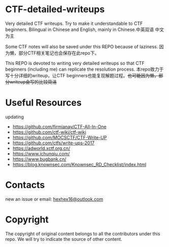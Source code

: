 # CTF-detailed-writeups
Very detailed CTF writeups. Try to make it understandable to CTF beginners. Bilingual in Chinese and English, mainly in Chinese.中英双语 中文为主

Some CTF notes will also be saved under this REPO because of laziness. 因为懒，部分CTF相关笔记也会保存在此repo下。

This REPO is devoted to writing very detailed writeups so that CTF beginners (including me) can replicate the resolution process. 本repo致力于写十分详细的writeup，让CTF beginners也能复现解题过程。~~也可能因为懒，部分writeup会写的比较简洁~~

# Useful Resources

updating

- https://github.com/firmianay/CTF-All-In-One
- https://github.com/ctf-wiki/ctf-wiki
- https://github.com/MOCSCTF/CTF-Write-UP
- https://github.com/ctfs/write-ups-2017
- https://adworld.xctf.org.cn/
- https://www.ichunqiu.com/
- https://www.bugbank.cn/
- https://blog.knownsec.com/Knownsec_RD_Checklist/index.html 

# Contacts

new an issue or email: [hexhex16@outlook.com](mailto:hexhex16@outlook.com)

# Copyright

The copyright of original content belongs to all the contributors under this repo. We will try to indicate the source of other content.